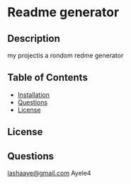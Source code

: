 

# Readme generator

## Description

my projectis a rondom redme generator

## Table of Contents

* [Installation](#installation)
* [Questions](#questions)
* [License](#license)

## License


## Questions
lashaaye@gmail.com Ayele4
